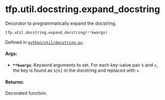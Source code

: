 <div itemscope itemtype="http://developers.google.com/ReferenceObject">
<meta itemprop="name" content="tfp.util.docstring.expand_docstring" />
<meta itemprop="path" content="Stable" />
</div>

# tfp.util.docstring.expand_docstring

Decorator to programmatically expand the docstring.

``` python
tfp.util.docstring.expand_docstring(**kwargs)
```



Defined in [`python/util/docstring.py`](https://github.com/tensorflow/probability/tree/master/tensorflow_probability/python/util/docstring.py).

<!-- Placeholder for "Used in" -->


#### Args:


* <b>`**kwargs`</b>: Keyword arguments to set. For each key-value pair `k` and `v`,
  the key is found as `${k}` in the docstring and replaced with `v`.


#### Returns:

Decorated function.
